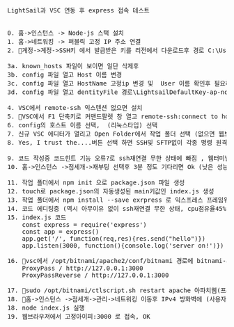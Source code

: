 <pre>
LightSail과 VSC 연동 후 express 접속 테스트


0. 홈->인스턴스 -> Node-js 스택 설치
1. 홈->네트워킹 -> 퍼블릭 고정 IP 주소 연결
2. 🎈계정->계정->SSH키 에서 발급받은 키를 리전에서 다운로드후 경로 C:\Users\계정\.ssh\ 옮김

3a. known_hosts 파일이 보이면 일단 삭제후
3b. config 파일 열고 Host 이름 변경
3c. config 파일 열고 HostName 고정ip 변경 및  User 이름 확인후 필요하면 변경
3d. config 파일 열고 dentityFile 경로\LightsailDefaultKey-ap-northeast-2.pem 추가

4. VSC에서 remote-ssh 익스텐션 없으면 설치
5. 🎈VSC에서 F1 단축키로 커맨드팔렛 창 열고 remote-ssh:connect to host 명령실행
6. config의 호스트 이름 선택,  (리눅스타입) 선택
7. 신규 VSC 에디터가 열리고 Open Folder에서 작업 폴더 선택 (없으면 웹브라우져 터미널로 생성) 
8. Yes, I trust the....버튼 선택 하면 SSH및 SFTP없이 각종 명령 원격 실행 가능함!

9. 코드 작성중 코드힌트 기능 오류?로 ssh재연결 무한 상태에 빠짐 , 웹터미널 안열리는 경우
10. 홈->인스턴스 ->점세개->재부팅 선택후 3분 정도 기다리면 Ok (낮은 성능 때문?)

11. 작업 폴더에서 npm init 으로 package.json 파일 생성
12. touch로 package.json의 자동생성된 main키값인 index.js 생성
13. 작업 폴더에서 npm install --save exrpress 로 익스프레스 프레임워크 설치
14. 코드 에디팅중 (역시 아무이유 없이 ssh재연결 무한 상태, cpu점유율45%, 호스팅 리부팅)
15. index.js 코드
	const express = require('express')
	const app = express()
	app.get('/', function(req,res){res.send("hello")})
	app.listen(3000, function(){console.log('server on!')})

16. 🎈vsc에서 /opt/bitnami/apache2/conf/bitnami 경로에 bitnami-apps-prefix.conf 파일 생성후
	ProxyPass / http://127.0.0.1:3000
	ProxyPassReverse / http://127.0.0.1:3000

17. 🎈sudo /opt/bitnami/ctlscript.sh restart apache 아파치웹(프록시)서버 재시작
18. 🎈홈->인스턴스 ->점세개->관리->네트워킹 이동후 IPv4 방화벽에 (사용자지정, TCP, 3000)규칙 추가 
18. node index.js 실행
19. 웹브라우져에서 고정아이피:3000 로 접속, OK

</pre>
